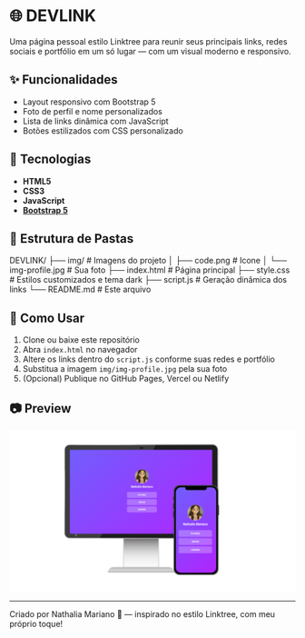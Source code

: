 # 🌐 DEVLINK

Uma página pessoal estilo Linktree para reunir seus principais links, redes sociais e portfólio em um só lugar — com um visual moderno e responsivo.

## ✨ Funcionalidades

- Layout responsivo com Bootstrap 5
- Foto de perfil e nome personalizados
- Lista de links dinâmica com JavaScript
- Botões estilizados com CSS personalizado

## 🧱 Tecnologias

- **HTML5**
- **CSS3**
- **JavaScript**
- **[Bootstrap 5](https://getbootstrap.com/)**

## 📁 Estrutura de Pastas

DEVLINK/
├── img/ # Imagens do projeto
│ ├── code.png # Icone
│ └── img-profile.jpg # Sua foto
├── index.html # Página principal
├── style.css # Estilos customizados e tema dark
├── script.js # Geração dinâmica dos links
└── README.md # Este arquivo


## 🚀 Como Usar

1. Clone ou baixe este repositório
2. Abra `index.html` no navegador
3. Altere os links dentro do `script.js` conforme suas redes e portfólio
4. Substitua a imagem `img/img-profile.jpg` pela sua foto
5. (Opcional) Publique no GitHub Pages, Vercel ou Netlify

## 📷 Preview

![Preview do projeto DEVLINK](img/devlink.png)

---

Criado por Nathalia Mariano 💜 — inspirado no estilo Linktree, com meu próprio toque!